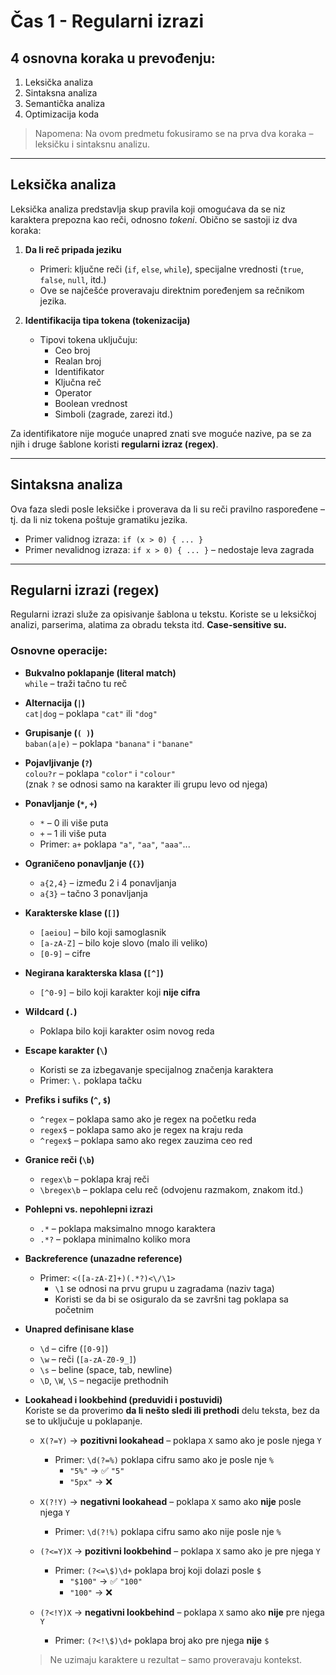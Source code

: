 # Čas 1 - Regularni izrazi

## 4 osnovna koraka u prevođenju:
1. Leksička analiza
2. Sintaksna analiza
3. Semantička analiza
4. Optimizacija koda

> Napomena: Na ovom predmetu fokusiramo se na prva dva koraka – leksičku i sintaksnu analizu.

---

## Leksička analiza

Leksička analiza predstavlja skup pravila koji omogućava da se niz karaktera prepozna kao reči, odnosno *tokeni*. Obično se sastoji iz dva koraka:

1. **Da li reč pripada jeziku**  
   - Primeri: ključne reči (`if`, `else`, `while`), specijalne vrednosti (`true`, `false`, `null`, itd.)
   - Ove se najčešće proveravaju direktnim poređenjem sa rečnikom jezika.

2. **Identifikacija tipa tokena (tokenizacija)**  
   - Tipovi tokena uključuju:  
     - Ceo broj  
     - Realan broj  
     - Identifikator  
     - Ključna reč  
     - Operator  
     - Boolean vrednost  
     - Simboli (zagrade, zarezi itd.)

Za identifikatore nije moguće unapred znati sve moguće nazive, pa se za njih i druge šablone koristi **regularni izraz (regex)**.

---

## Sintaksna analiza

Ova faza sledi posle leksičke i proverava da li su reči pravilno raspoređene – tj. da li niz tokena poštuje gramatiku jezika.

- Primer validnog izraza: `if (x > 0) { ... }`
- Primer nevalidnog izraza: `if x > 0) { ... }` – nedostaje leva zagrada

---

## Regularni izrazi (regex)

Regularni izrazi služe za opisivanje šablona u tekstu. Koriste se u leksičkoj analizi, parserima, alatima za obradu teksta itd. **Case-sensitive su.**

### Osnovne operacije:

- **Bukvalno poklapanje (literal match)**  
  `while` – traži tačno tu reč

- **Alternacija (`|`)**  
  `cat|dog` – poklapa `"cat"` ili `"dog"`

- **Grupisanje (`( )`)**  
  `baban(a|e)` – poklapa `"banana"` i `"banane"`

- **Pojavljivanje (`?`)**  
  `colou?r` – poklapa `"color"` i `"colour"`  
  (znak `?` se odnosi samo na karakter ili grupu levo od njega)

- **Ponavljanje (`*`, `+`)**  
  - `*` – 0 ili više puta  
  - `+` – 1 ili više puta  
  - Primer: `a+` poklapa `"a"`, `"aa"`, `"aaa"`...

- **Ograničeno ponavljanje (`{}`)**  
  - `a{2,4}` – između 2 i 4 ponavljanja  
  - `a{3}` – tačno 3 ponavljanja

- **Karakterske klase (`[]`)**  
  - `[aeiou]` – bilo koji samoglasnik  
  - `[a-zA-Z]` – bilo koje slovo (malo ili veliko)  
  - `[0-9]` – cifre

- **Negirana karakterska klasa (`[^]`)**  
  - `[^0-9]` – bilo koji karakter koji **nije cifra**

- **Wildcard (`.`)**  
  - Poklapa bilo koji karakter osim novog reda

- **Escape karakter (`\`)**  
  - Koristi se za izbegavanje specijalnog značenja karaktera  
  - Primer: `\.` poklapa tačku

- **Prefiks i sufiks (`^`, `$`)**  
  - `^regex` – poklapa samo ako je regex na početku reda  
  - `regex$` – poklapa samo ako je regex na kraju reda  
  - `^regex$` – poklapa samo ako regex zauzima ceo red

- **Granice reči (`\b`)**  
  - `regex\b` – poklapa kraj reči  
  - `\bregex\b` – poklapa celu reč (odvojenu razmakom, znakom itd.)

- **Pohlepni vs. nepohlepni izrazi**  
  - `.*` – poklapa maksimalno mnogo karaktera  
  - `.*?` – poklapa minimalno koliko mora

- **Backreference (unazadne reference)**  
  - Primer: `<([a-zA-Z]+)(.*?)<\/\1>`  
    - `\1` se odnosi na prvu grupu u zagradama (naziv taga)  
    - Koristi se da bi se osiguralo da se završni tag poklapa sa početnim

- **Unapred definisane klase**  
  - `\d` – cifre (`[0-9]`)  
  - `\w` – reči (`[a-zA-Z0-9_]`)  
  - `\s` – beline (space, tab, newline)  
  - `\D`, `\W`, `\S` – negacije prethodnih

- **Lookahead i lookbehind (preduvidi i postuvidi)**  
  Koriste se da proverimo **da li nešto sledi ili prethodi** delu teksta, bez da se to uključuje u poklapanje.

  - `X(?=Y)` → **pozitivni lookahead** – poklapa `X` samo ako je posle njega `Y`  
    - Primer: `\d(?=%)` poklapa cifru samo ako je posle nje `%`  
      - `"5%"` → ✅ `"5"`  
      - `"5px"` → ❌

  - `X(?!Y)` → **negativni lookahead** – poklapa `X` samo ako **nije** posle njega `Y`  
    - Primer: `\d(?!%)` poklapa cifru samo ako nije posle nje `%`

  - `(?<=Y)X` → **pozitivni lookbehind** – poklapa `X` samo ako je pre njega `Y`  
    - Primer: `(?<=\$)\d+` poklapa broj koji dolazi posle `$`  
      - `"$100"` → ✅ `"100"`  
      - `"100"` → ❌

  - `(?<!Y)X` → **negativni lookbehind** – poklapa `X` samo ako **nije** pre njega `Y`  
    - Primer: `(?<!\$)\d+` poklapa broj ako pre njega **nije** `$`

  > Ne uzimaju karaktere u rezultat – samo proveravaju kontekst.